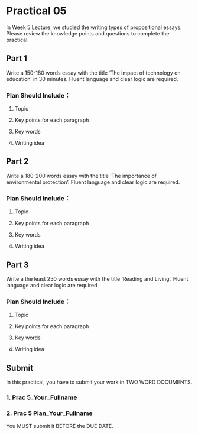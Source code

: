 # Practical 05

In Week 5 Lecture, we studied the writing types of propositional essays. Please review the knowledge points and questions to complete the practical.


## Part 1 

Write a 150-180 words essay with the title ‘The impact of technology on education’ in 30 minutes. Fluent language and clear logic are required.
### Plan Should Include：

1. Topic

2. Key points for each paragraph

3. Key words

4. Writing idea


## Part 2

Write a 180-200 words essay with the title ‘The importance of environmental protection’.  Fluent language and clear logic are required.
### Plan Should Include：

1. Topic

2. Key points for each paragraph

3. Key words

4. Writing idea

## Part 3 

Write a the least 250 words essay with the title ‘Reading and Living’. Fluent language and clear logic are required.
### Plan Should Include：

1. Topic

2. Key points for each paragraph

3. Key words

4. Writing idea


## Submit

In this practical, you have to submit your work in TWO WORD DOCUMENTS.

### 1. Prac 5_Your_Fullname

### 2. Prac 5 Plan_Your_Fullname

You MUST submit it BEFORE the DUE DATE.



